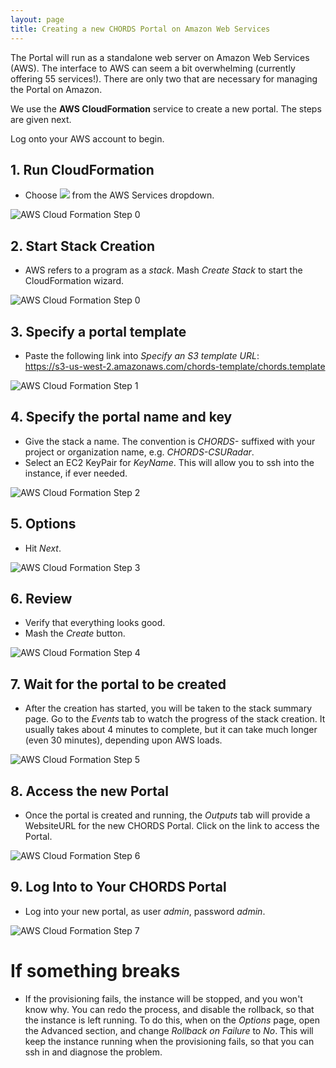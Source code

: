 ```yaml
---
layout: page
title: Creating a new CHORDS Portal on Amazon Web Services
---
```


The Portal will run as a standalone web server on Amazon Web Services (AWS). 
The interface to AWS can seem a bit overwhelming (currently offering 55
services!). There are only two that are necessary for managing the Portal
on Amazon.

We use the **AWS CloudFormation** service to create a new portal. The
steps are given next. 

Log onto your AWS account to begin.

## 1. Run CloudFormation

* Choose ![](images/cf.png) from the AWS Services dropdown.

![AWS Cloud Formation Step 0](images/aws_services.png "AWS Cloud Formation Step 1")

## 2. Start Stack Creation

* AWS refers to a program as a *stack*. Mash *Create Stack* to start the CloudFormation wizard.

![AWS Cloud Formation Step 0](images/AWS_CF0.png "AWS Cloud Formation Step 2")

## 3. Specify a portal template 

* Paste the following link into _Specify an S3 template URL_: <br/>
https://s3-us-west-2.amazonaws.com/chords-template/chords.template

![AWS Cloud Formation Step 1](images/AWS_CF1.png "AWS Cloud Formation Step 3")

## 4. Specify the portal name and key

* Give the stack a name. The convention is _CHORDS-_ suffixed with your project or organization name, e.g. _CHORDS-CSURadar_.
* Select an EC2 KeyPair for *KeyName*. This will allow you to ssh into the instance, if ever needed.

![AWS Cloud Formation Step 2](images/AWS_CF2.png "AWS Cloud Formation Step 4")

## 5. Options

* Hit _Next_.

![AWS Cloud Formation Step 3](images/AWS_CF3.png "AWS Cloud Formation Step 5")

## 6. Review

* Verify that everything looks good.
* Mash the *Create* button.

![AWS Cloud Formation Step 4](images/AWS_CF4.png "AWS Cloud Formation Step 6")

## 7. Wait for the portal to be created

* After the creation has started, you will be taken 
to the stack summary page. Go to the *Events* tab to watch the progress 
of the stack creation. It usually takes about 4 minutes to complete, but it can take 
much longer (even 30 minutes), depending upon AWS loads.

![AWS Cloud Formation Step 5](images/AWS_CF5.png "AWS Cloud Formation Step 7")

## 8. Access the new Portal

* Once the portal is created and running, the *Outputs* tab will provide a WebsiteURL for the new 
CHORDS Portal. Click on the link to access the Portal.

![AWS Cloud Formation Step 6](images/AWS_CF6.png "AWS Cloud Formation Step 8")

## 9. Log Into to Your CHORDS Portal

* Log into your new portal, as user *admin*, password *admin*.

![AWS Cloud Formation Step 7](images/AWS_CF7.png "AWS Cloud Formation Step 9")


# If something breaks
* If the provisioning fails, the instance will be stopped, and you won\'t know why. You can redo the process, 
and disable the rollback, so that the instance is left running. To do this, when on the *Options* page, 
open the Advanced section, and change _Rollback on Failure_ to *No*. This will
keep the instance running when the provisioning fails, so that you can ssh in and diagnose the problem.
